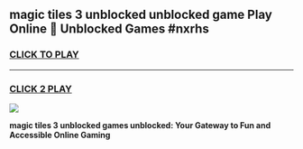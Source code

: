 
## magic tiles 3 unblocked unblocked game Play Online 👋 Unblocked Games #nxrhs
<h3>
<a href="https://premium.freeplayer.one?title=magic_tiles_3_unblocked&ref=21F">CLICK TO PLAY</a></h3>
<hr>

<h3>
<a href="https://premium.freeplayer.one?title=magic_tiles_3_unblocked&ref=21F">CLICK 2 PLAY</a>
  
</h3>

<a href="https://premium.freeplayer.one?title=magic_tiles_3_unblocked&ref=21F/"><img src="https://clearcache.store/games.png"></a>


**magic tiles 3 unblocked games unblocked: Your Gateway to Fun and Accessible Online Gaming**
